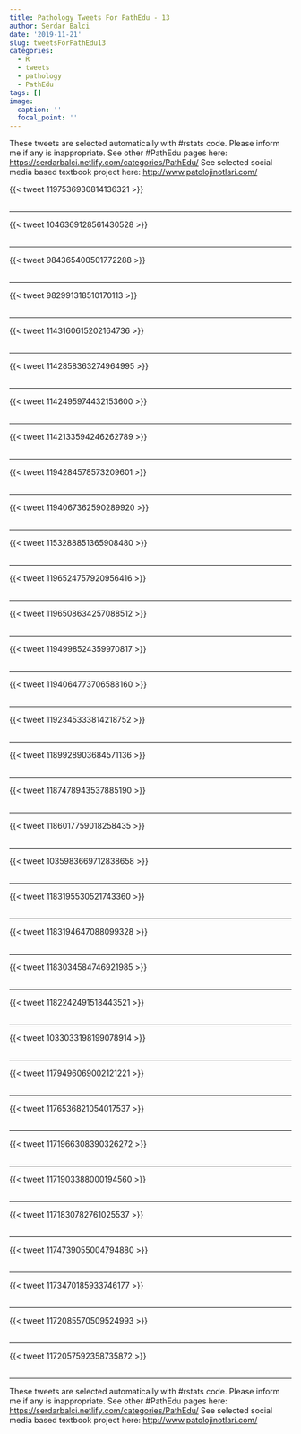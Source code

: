 ```yaml
---
title: Pathology Tweets For PathEdu - 13
author: Serdar Balci
date: '2019-11-21'
slug: tweetsForPathEdu13
categories:
  - R
  - tweets
  - pathology
  - PathEdu
tags: []
image:
  caption: ''
  focal_point: ''
---
```



These tweets are selected automatically with #rstats code. Please inform me if any is inappropriate.
See other #PathEdu pages here: https://serdarbalci.netlify.com/categories/PathEdu/ 
See selected social media based textbook project here: http://www.patolojinotlari.com/

{{< tweet 1197536930814136321 >}}
<br>
<br>
<hr>
{{< tweet 1046369128561430528 >}}
<br>
<br>
<hr>
{{< tweet 984365400501772288 >}}
<br>
<br>
<hr>
{{< tweet 982991318510170113 >}}
<br>
<br>
<hr>
{{< tweet 1143160615202164736 >}}
<br>
<br>
<hr>
{{< tweet 1142858363274964995 >}}
<br>
<br>
<hr>
{{< tweet 1142495974432153600 >}}
<br>
<br>
<hr>
{{< tweet 1142133594246262789 >}}
<br>
<br>
<hr>
{{< tweet 1194284578573209601 >}}
<br>
<br>
<hr>
{{< tweet 1194067362590289920 >}}
<br>
<br>
<hr>
{{< tweet 1153288851365908480 >}}
<br>
<br>
<hr>
{{< tweet 1196524757920956416 >}}
<br>
<br>
<hr>
{{< tweet 1196508634257088512 >}}
<br>
<br>
<hr>
{{< tweet 1194998524359970817 >}}
<br>
<br>
<hr>
{{< tweet 1194064773706588160 >}}
<br>
<br>
<hr>
{{< tweet 1192345333814218752 >}}
<br>
<br>
<hr>
{{< tweet 1189928903684571136 >}}
<br>
<br>
<hr>
{{< tweet 1187478943537885190 >}}
<br>
<br>
<hr>
{{< tweet 1186017759018258435 >}}
<br>
<br>
<hr>
{{< tweet 1035983669712838658 >}}
<br>
<br>
<hr>
{{< tweet 1183195530521743360 >}}
<br>
<br>
<hr>
{{< tweet 1183194647088099328 >}}
<br>
<br>
<hr>
{{< tweet 1183034584746921985 >}}
<br>
<br>
<hr>
{{< tweet 1182242491518443521 >}}
<br>
<br>
<hr>
{{< tweet 1033033198199078914 >}}
<br>
<br>
<hr>
{{< tweet 1179496069002121221 >}}
<br>
<br>
<hr>
{{< tweet 1176536821054017537 >}}
<br>
<br>
<hr>
{{< tweet 1171966308390326272 >}}
<br>
<br>
<hr>
{{< tweet 1171903388000194560 >}}
<br>
<br>
<hr>
{{< tweet 1171830782761025537 >}}
<br>
<br>
<hr>
{{< tweet 1174739055004794880 >}}
<br>
<br>
<hr>
{{< tweet 1173470185933746177 >}}
<br>
<br>
<hr>
{{< tweet 1172085570509524993 >}}
<br>
<br>
<hr>
{{< tweet 1172057592358735872 >}}
<br>
<br>
<hr>


These tweets are selected automatically with #rstats code. Please inform me if any is inappropriate.
See other #PathEdu pages here: https://serdarbalci.netlify.com/categories/PathEdu/ 
See selected social media based textbook project here: http://www.patolojinotlari.com/
